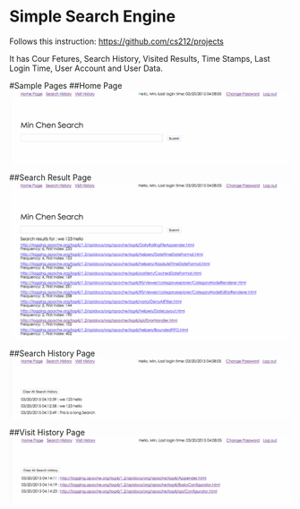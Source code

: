 # Simple Search Engine
Follows this instruction: https://github.com/cs212/projects

It has Cour Fetures, Search History, Visited Results, Time Stamps, Last Login Time, User Account and User Data.

#Sample Pages
##Home Page
<img align=top src="img/home.png">

##Search Result Page
<img align=top src="img/search.png">

##Search History Page
<img align=top src="img/search history.png">

##Visit History Page
<img align=top src="img/visit history.png">